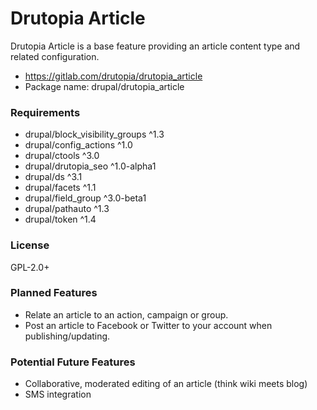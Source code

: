 <!-- writeme -->
Drutopia Article
================

Drutopia Article is a base feature providing an article content type and related configuration.

 * https://gitlab.com/drutopia/drutopia_article
 * Package name: drupal/drutopia_article


### Requirements

 * drupal/block_visibility_groups ^1.3
 * drupal/config_actions ^1.0
 * drupal/ctools ^3.0
 * drupal/drutopia_seo ^1.0-alpha1
 * drupal/ds ^3.1
 * drupal/facets ^1.1
 * drupal/field_group ^3.0-beta1
 * drupal/pathauto ^1.3
 * drupal/token ^1.4


### License

GPL-2.0+

<!-- endwriteme -->

### Planned Features
* Relate an article to an action, campaign or group.
* Post an article to Facebook or Twitter to your account when publishing/updating.

### Potential Future Features
* Collaborative, moderated editing of an article (think wiki meets blog)
* SMS integration

